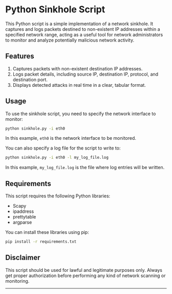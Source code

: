 # Python Sinkhole Script

This Python script is a simple implementation of a network sinkhole. It captures and logs packets destined to non-existent IP addresses within a specified network range, acting as a useful tool for network administrators to monitor and analyze potentially malicious network activity.

## Features

1. Captures packets with non-existent destination IP addresses.
2. Logs packet details, including source IP, destination IP, protocol, and destination port.
3. Displays detected attacks in real time in a clear, tabular format.

## Usage

To use the sinkhole script, you need to specify the network interface to monitor:

```bash
python sinkhole.py -i eth0
```

In this example, `eth0` is the network interface to be monitored.

You can also specify a log file for the script to write to:

```bash
python sinkhole.py -i eth0 -l my_log_file.log
```

In this example, `my_log_file.log` is the file where log entries will be written.

## Requirements

This script requires the following Python libraries:
- Scapy
- ipaddress
- prettytable
- argparse

You can install these libraries using pip:

```bash
pip install -r requirements.txt
```

## Disclaimer

This script should be used for lawful and legitimate purposes only. Always get proper authorization before performing any kind of network scanning or monitoring.

---


